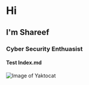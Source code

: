 # Hi
## I'm Shareef
### Cyber Security Enthuasist
#### Test Index.md

![Image of Yaktocat](https://thehackernews.com/images/-9LoSJJshMS4/V8f3bdXjxQI/AAAAAAAApXQ/RnzNYPLPAdQY21FeDihmHpKBrYehzfuLwCLcB/s728-e365/mr.robot-pwn-phone.png)
